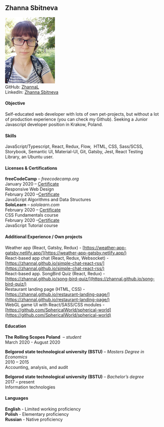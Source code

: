 ## Zhanna Sbitneva

![photo](./IMG_201.jpg)  
GitHub: [ZhannaL](https://github.com/ZhannaL)  
LinkedIn: [Zhanna Sbitneva](https://www.linkedin.com/in/zhanna-sbitneva-9a05a0b0/)

#### Objective

Self-educated web developer with lots of own pet-projects, but without a lot of production experience (you can check my Github). Seeking a Junior Javascript developer position in Krakow, Poland.

#### Skills

JavaScript/​Typescript​, React, Redux, Flow, ​ HTML, CSS, Sass/SCSS, Storybook,​ Semantic UI, Material-UI, Git, ​Gatsby, Jest, React Testing Library, an Ubuntu user.

#### Licenses & Certifications

**freeСodeСamp** – _freecodecamp.org_  
January 2020 – [Certificate](https://www.freecodecamp.org/certification/fccd965dc7c-f69d-49bd-89c6-0f31dac86f0e/responsive-web-design)  
Responsive Web Design  
February 2020 –[Certificate](https://www.freecodecamp.org/certification/fccd965dc7c-f69d-49bd-89c6-0f31dac86f0e/javascript-algorithms-and-data-structures)  
JavaScript Algorithms and Data Structures  
**SoloLearn** – _sololearn.com_  
February 2020 – [Certificate](https://www.sololearn.com/Certificate/1023-17309120/pdf/)  
CSS Fundamentals course  
February 2020 –[Certificate](https://www.sololearn.com/Certificate/1024-17309120/pdf/)  
JavaScript Tutorial course

#### Additional Experience / Own projects

Weather app (React, Gatsby, Redux) - [​https://weather-app-gatsby.netlify.app/](​https://weather-app-gatsby.netlify.app/)  
React-based app chat (React, Redux, Websocket) - [https://zhannal.github.io/simple-chat-react-rss/](https://zhannal.github.io/simple-chat-react-rss/)  
React-based app. SongBird Quiz (React, Redux) -​ [https://zhannal.github.io/song-bird-quiz/](https://zhannal.github.io/song-bird-quiz/)  
Restaurant landing page (HTML, CSS) - ​[https://zhannal.github.io/restaurant-landing-page/](https://zhannal.github.io/restaurant-landing-page/)  
WebGL game UI with React/SASS/CSS modules - [https://github.com/SphericalWorld/spherical-world](https://github.com/SphericalWorld/spherical-world)

#### Education

**The Rolling Scopes​ Poland​** ​ – _student_  
March 2020 - August 2020

**Belgorod state technological university (BSTU)** – _Masters Degree in Economics_  
2010 – 2015  
Accounting, analysis, and audit

**Belgorod state technological university (BSTU)** – _Bachelor’s degree_  
2017 – present  
Information technologies

#### Languages

**English** - Limited working proficiency  
**Polish** - Elementary proficiency  
**Russian** - Native proficiency
